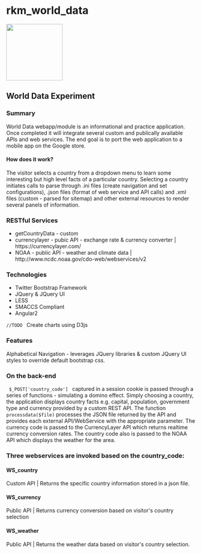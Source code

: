 # rkm_world_data

<img src="http://world-data.r2wiki.com/assets/graphics/wd_headerImage_v2.png" height="150" />

<h2>World Data Experiment</h2>

<h3>Summary</h3>
World Data webapp/module is an informational and practice application. Once completed it will integrate several custom and publically available APIs and web services. The end goal is to port the web application to a mobile app on the Google store. 

<h4>How does it work? </h4>
The visitor selects a country from a dropdown menu to learn some interesting but high level facts of a particular country. Selecting a country initiates calls to parse through .ini files (create navigation and set configurations), .json files (format of web service and API calls)  and .xml files (custom - parsed for sitemap) and other external resources to render several panels of information. 

<h3>RESTful Services</h3>
<ul>
<li>getCountryData - custom </li>
<li>currencylayer - pubic API - exchange rate & currency converter | https://currencylayer.com/</li>
<li>NOAA - public API - weather and climate data | http://www.ncdc.noaa.gov/cdo-web/webservices/v2</li>
</ul>
<h3>Technologies</h3>
<ul>
<li>Twitter Bootstrap Framework</li>
<li>JQuery &amp; JQuery UI</li>
<li>LESS </li>
<li>SMACCS Compliant </li>
<li>Angular2 </li>
</ul>
<code>//TODO </code>
Create charts using D3js

<h3>Features</h3>
Alphabetical Navigation - leverages JQuery libraries & custom JQuery UI styles to override default bootstrap css.

<h3>On the back-end</h3>
<code> $_POST['country_code'] </code> captured in a session cookie is passed through a series of functions - simulating a domino effect. Simply choosing a country, the application displays country facts e.g. capital, population, government type and currency provided by a custom REST API.  The function <code>processdata($file)</code> processes the JSON file returned by the API and provides each external API/WebService with the appropriate parameter. The currency code is passed to the CurrencyLayer API which returns realtime currency conversion rates. The country code also is passed to the NOAA API which displays the weather for the area. 

<h3>Three webservices are invoked based on the country_code:</h3>
<h4>WS_country</h4>
Custom API | Returns the specific country information stored in a json file.

<h4>WS_currency</h4>
Public API | Returns currency conversion based on visitor's country selection

<h4>WS_weather </h4>
Public API | Returns the weather data based on visitor's country  selection.
